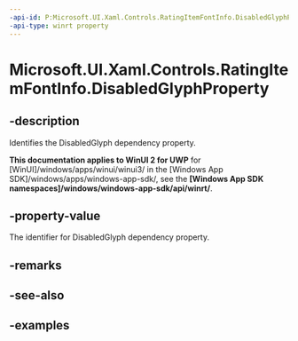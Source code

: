 ```yaml
---
-api-id: P:Microsoft.UI.Xaml.Controls.RatingItemFontInfo.DisabledGlyphProperty
-api-type: winrt property
---
```

<!-- Property syntax.
public DependencyProperty DisabledGlyphProperty { get; }
-->

# Microsoft.UI.Xaml.Controls.RatingItemFontInfo.DisabledGlyphProperty


## -description

Identifies the DisabledGlyph dependency property.


**This documentation applies to WinUI 2 for UWP** for [WinUI]/windows/apps/winui/winui3/ in the [Windows App SDK]/windows/apps/windows-app-sdk/, see the **[Windows App SDK namespaces]/windows/windows-app-sdk/api/winrt/**.

## -property-value

The identifier for DisabledGlyph dependency property.


## -remarks


## -see-also


## -examples


